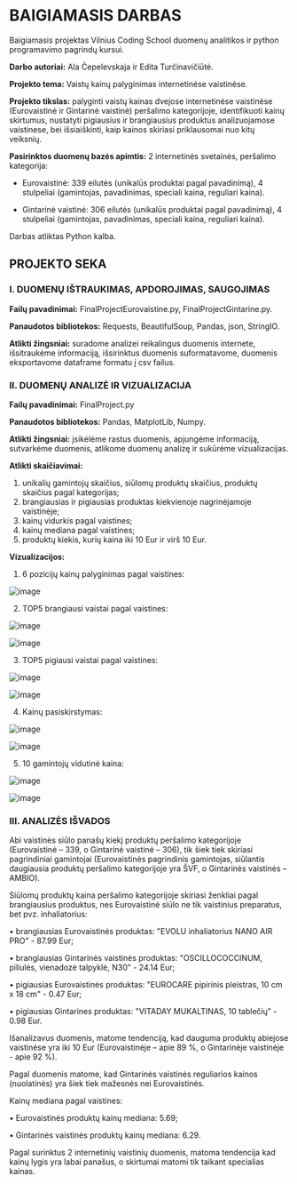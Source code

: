 # BAIGIAMASIS DARBAS

Baigiamasis projektas Vilnius Coding School duomenų analitikos ir python programavimo pagrindų kursui.

**Darbo autoriai:** Ala Čepelevskaja ir Edita Turčinavičiūtė.

**Projekto tema:** Vaistų kainų palyginimas internetinėse vaistinėse.

**Projekto tikslas:** palyginti vaistų kainas dvejose internetinėse vaistinėse (Eurovaistinė ir Gintarinė vaistinė) peršalimo kategorijoje, identifikuoti kainų skirtumus, nustatyti pigiausius ir brangiausius produktus analizuojamose vaistinese, bei išsiaiškinti, kaip kainos skiriasi priklausomai nuo kitų veiksnių.

**Pasirinktos duomenų bazės apimtis:** 2 internetinės svetainės, peršalimo kategorija:

   - Eurovaistinė: 339 eilutės (unikalūs produktai pagal pavadinimą),	4 stulpeliai (gamintojas, pavadinimas, speciali kaina, reguliari kaina).

   - Gintarinė vaistinė: 306 eilutės (unikalūs produktai pagal pavadinimą), 4 stulpeliai (gamintojas, pavadinimas, speciali kaina, reguliari kaina).

Darbas atliktas Python kalba.

## PROJEKTO SEKA


### I.	DUOMENŲ IŠTRAUKIMAS, APDOROJIMAS, SAUGOJIMAS

**Failų pavadinimai:** FinalProjectEurovaistine.py, FinalProjectGintarine.py.

**Panaudotos bibliotekos:** Requests, BeautifulSoup, Pandas, json, StringIO.

**Atlikti žingsniai:** suradome analizei reikalingus duomenis internete, išsitraukėme informaciją, išsirinktus duomenis suformatavome, duomenis eksportavome dataframe formatu į csv failus.

### II.	DUOMENŲ ANALIZĖ IR VIZUALIZACIJA

**Failų pavadinimai:** FinalProject.py

**Panaudotos bibliotekos:** Pandas, MatplotLib, Numpy. 

**Atlikti žingsniai:** įsikėlėme rastus duomenis, apjungėme informaciją, sutvarkėme duomenis, atlikome duomenų analizę ir sukūrėme vizualizacijas. 

**Atlikti skaičiavimai:**
1.	unikalių gamintojų skaičius, siūlomų produktų skaičius, produktų skaičius pagal kategorijas;
2.	brangiausias ir pigiausias produktas kiekvienoje nagrinėjamoje vaistinėje;
3.	kainų vidurkis pagal vaistines;
4.	kainų mediana pagal vaistines;
5.	produktų kiekis, kurių kaina iki 10 Eur ir virš 10 Eur.


**Vizualizacijos:**
1.	6 pozicijų kainų palyginimas pagal vaistines:
   
![image](https://github.com/AlaCepelevskaja/Final_project_Pyton_2024-01/assets/158014250/e6777e01-2570-47fa-af32-87c383e5ab35)


 
2.	TOP5 brangiausi vaistai pagal vaistines:

![image](https://github.com/AlaCepelevskaja/Final_project_Pyton_2024-01/assets/158014250/36d992fa-5dea-4938-8293-e93d0c390529)

![image](https://github.com/AlaCepelevskaja/Final_project_Pyton_2024-01/assets/158014250/14830fb0-6d47-4178-ad0b-a2d31ce8c204)



3.	TOP5 pigiausi vaistai pagal vaistines:

![image](https://github.com/AlaCepelevskaja/Final_project_Pyton_2024-01/assets/158014250/d9071c65-af81-4fab-baa8-cd073029312d)

![image](https://github.com/AlaCepelevskaja/Final_project_Pyton_2024-01/assets/158014250/18e0e05a-1940-4701-a215-a076d52f81ad)

 
 
4.	Kainų pasiskirstymas:
   
![image](https://github.com/AlaCepelevskaja/Final_project_Pyton_2024-01/assets/158014250/4920ef70-0aed-4f61-af18-d118c75f42dc)

![image](https://github.com/AlaCepelevskaja/Final_project_Pyton_2024-01/assets/158014250/f1264b64-32fb-4f83-ab24-3e86b2965291)


 
5.	10 gamintojų vidutinė kaina:

![image](https://github.com/AlaCepelevskaja/Final_project_Pyton_2024-01/assets/158014250/6aeb427e-464e-4bab-8d58-6da6a1c13f00)
  	
![image](https://github.com/AlaCepelevskaja/Final_project_Pyton_2024-01/assets/158014250/2efb747d-5ade-4c8c-8960-4d72481e834d)



### III.	ANALIZĖS IŠVADOS

Abi vaistinės siūlo panašų kiekį produktų peršalimo kategorijoje (Eurovaistinė – 339, o Gintarinė vaistinė – 306), tik šiek tiek skiriasi pagrindiniai gamintojai (Eurovaistinės pagrindinis gamintojas, siūlantis daugiausia produktų peršalimo kategorijoje yra ŠVF, o Gintarinės vaistinės – AMBIO).

Siūlomų produktų kaina peršalimo kategorijoje skiriasi ženkliai pagal brangiausius produktus, nes Eurovaistinė siūlo ne tik vaistinius preparatus, bet pvz. inhaliatorius:

•	brangiausias Eurovaistinės produktas: "EVOLU inhaliatorius NANO AIR PRO" - 87.99 Eur;

•	brangiausias Gintarinės vaistinės produktas: "OSCILLOCOCCINUM, piliulės, vienadozė talpyklė, N30" - 24.14 Eur;

•	pigiausias Eurovaistinės produktas: "EUROCARE pipirinis pleistras, 10 cm x 18 cm" - 0.47 Eur;

•	pigiausias Gintarines produktas: "VITADAY MUKALTINAS, 10 tablečių" - 0.98 Eur.

Išanalizavus duomenis, matome tendenciją, kad dauguma produktų abiejose vaistinėse yra iki 10 Eur (Eurovaistinėje – apie 89 %, o Gintarinėje vaistinėje - apie 92 %).

Pagal duomenis matome, kad Gintarinės vaistinės reguliarios kainos (nuolatinės) yra šiek tiek mažesnės nei Eurovaistinės. 

Kainų mediana pagal vaistines:

•	Eurovaistinės produktų kainų mediana:  5.69;

•	Gintarinės vaistinės produktų kainų mediana:  6.29.

Pagal surinktus 2 internetinių vaistinių duomenis, matoma tendencija kad kainų lygis yra labai panašus, o skirtumai matomi tik taikant specialias kainas.
